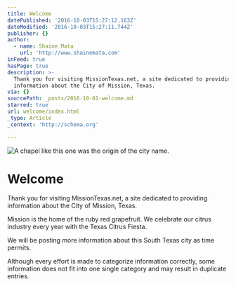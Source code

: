 ```yaml
---
title: Welcome
datePublished: '2016-10-03T15:27:12.163Z'
dateModified: '2016-10-03T15:27:11.744Z'
publisher: {}
author:
  - name: Shaine Mata
    url: 'http://www.shainemata.com'
inFeed: true
hasPage: true
description: >-
  Thank you for visiting MissionTexas.net, a site dedicated to providing
  information about the City of Mission, Texas.
via: {}
sourcePath: _posts/2016-10-01-welcome.md
starred: true
url: welcome/index.html
_type: Article
_context: 'http://schema.org'

---
```

![A chapel like this one was the origin of the city name. ](https://the-grid-user-content.s3-us-west-2.amazonaws.com/57cd3327-97bd-417a-8a81-75756aaa7363.jpg)

# Welcome

Thank you for visiting MissionTexas.net, a site dedicated to providing information about the City of Mission, Texas.

Mission is the home of the ruby red grapefruit. We celebrate our citrus industry every year with the Texas Citrus Fiesta.

We will be posting more information about this South Texas city as time permits.

Although every effort is made to categorize information correctly, some information does not fit into one single category and may result in duplicate entries.
